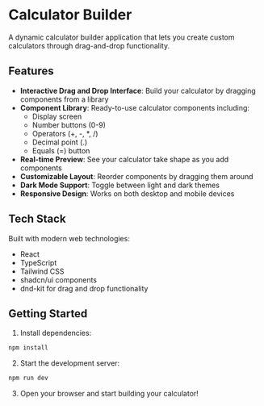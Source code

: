 
# Calculator Builder

A dynamic calculator builder application that lets you create custom calculators through drag-and-drop functionality.

## Features

- **Interactive Drag and Drop Interface**: Build your calculator by dragging components from a library
- **Component Library**: Ready-to-use calculator components including:
  - Display screen
  - Number buttons (0-9)
  - Operators (+, -, *, /)
  - Decimal point (.)
  - Equals (=) button
- **Real-time Preview**: See your calculator take shape as you add components
- **Customizable Layout**: Reorder components by dragging them around
- **Dark Mode Support**: Toggle between light and dark themes
- **Responsive Design**: Works on both desktop and mobile devices

## Tech Stack

Built with modern web technologies:
- React
- TypeScript
- Tailwind CSS
- shadcn/ui components
- dnd-kit for drag and drop functionality

## Getting Started

1. Install dependencies:
```sh
npm install
```

2. Start the development server:
```sh
npm run dev
```

3. Open your browser and start building your calculator!

